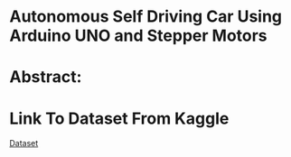 # Autonomous Self Driving Car Using Arduino UNO and Stepper Motors
# Abstract:




# Link To Dataset From Kaggle
[Dataset]([https://pages.github.com/](https://www.kaggle.com/datasets/karthika95/pedestrian-detection)https://www.kaggle.com/datasets/karthika95/pedestrian-detection)

